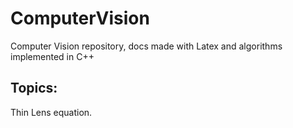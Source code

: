 # ComputerVision
Computer Vision repository, docs made with Latex and algorithms implemented in C++
## Topics:
  Thin Lens equation.

